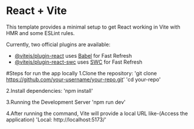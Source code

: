 # React + Vite

This template provides a minimal setup to get React working in Vite with HMR and some ESLint rules.

Currently, two official plugins are available:

- [@vitejs/plugin-react](https://github.com/vitejs/vite-plugin-react/blob/main/packages/plugin-react/README.md) uses [Babel](https://babeljs.io/) for Fast Refresh
- [@vitejs/plugin-react-swc](https://github.com/vitejs/vite-plugin-react-swc) uses [SWC](https://swc.rs/) for Fast Refresh

#Steps for run the app locally
1.Clone the repository:
'git clone https://github.com/your-username/your-repo.git'
'cd your-repo'

2.Install dependencies:
'npm install'

3.Running the Development Server
'npm run dev'

4.After running the command, Vite will provide a local URL like-(Access the application)
'Local: http://localhost:5173/'
